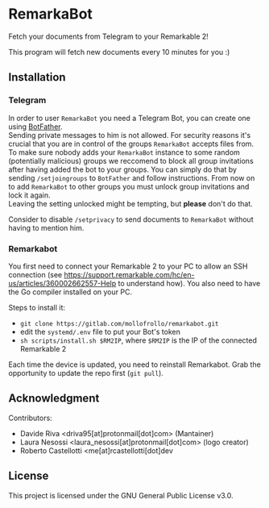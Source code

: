 # RemarkaBot

Fetch your documents from Telegram to your Remarkable 2!

This program will fetch new documents every 10 minutes for you :)

## Installation

### Telegram

In order to user `RemarkaBot` you need a Telegram Bot, you can create one using [BotFather](https://t.me/BotFather).  
Sending private messages to him is not allowed. For security reasons it's crucial that you are in control of the groups `RemarkaBot` accepts files from. To make sure nobody adds your `RemarkaBot` instance to some random (potentially malicious) groups we reccomend to block all group invitations after having added the bot to your groups. You can simply do that by sending `/setjoingroups` to `BotFather` and follow instructions. 
From now on to add `RemarkaBot` to other groups you must unlock group invitations and lock it again.   
Leaving the setting unlocked might be tempting, but **please** don't do that.

Consider to disable `/setprivacy` to send documents to `RemarkaBot` without having to mention him.

### Remarkabot

You first need to connect your Remarkable 2 to your PC to allow an SSH connection (see https://support.remarkable.com/hc/en-us/articles/360002662557-Help to understand how).
You also need to have the Go compiler installed on your PC.

Steps to install it:
* `git clone https://gitlab.com/mollofrollo/remarkabot.git`
* edit the `systemd/.env` file to put your Bot's token
* `sh scripts/install.sh $RM2IP`, where `$RM2IP` is the IP of the connected Remarkable 2

Each time the device is updated, you need to reinstall Remarkabot.
Grab the opportunity to update the repo first (`git pull`).

## Acknowledgment

Contributors:
* Davide Riva <driva95[at]protonmail[dot]com> (Mantainer)
* Laura Nesossi <laura_nesossi[at]protonmail[dot]com> (logo creator)
* Roberto Castellotti <me[at]rcastellotti[dot]dev

## License

This project is licensed under the GNU General Public License v3.0. 

